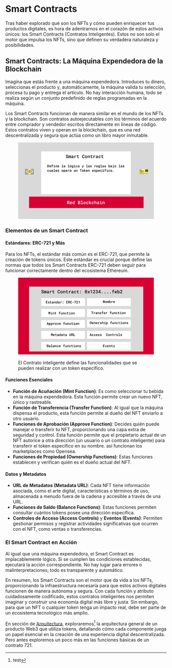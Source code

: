 # Smart Contracts

Tras haber explorado qué son los NFTs y cómo pueden enriquecer tus productos digitales, es hora de adentrarnos en el corazón de estos activos únicos: los Smart Contracts (Contratos Inteligentes). Estos no son solo el motor que impulsa los NFTs, sino que definen su verdadera naturaleza y posibilidades.

## Smart Contracts: La Máquina Expendedora de la Blockchain

Imagina que estás frente a una máquina expendedora. Introduces tu dinero, seleccionas el producto y, automáticamente, la máquina valida tu selección, procesa tu pago y entrega el artículo. No hay interacción humana, todo se realiza según un conjunto predefinido de reglas programadas en la máquina.

Los Smart Contracts funcionan de manera similar en el mundo de los NFTs y la blockchain. Son contratos autoejecutables con los términos del acuerdo entre comprador y vendedor escritos directamente en líneas de código. Estos contratos viven y operan en la blockchain, que es una red descentralizada y segura que actúa como un libro mayor inmutable.

<figure><img src="../../.gitbook/assets/image (1) (1).png" alt=""><figcaption></figcaption></figure>

### Elementos de un Smart Contract

#### Estándares: ERC-721 y Más

Para los NFTs, el estándar más común es el ERC-721, que permite la creación de tokens únicos. Este estándar es crucial porque define las normas que todos los Smart Contracts ERC-721 deben seguir para funcionar correctamente dentro del ecosistema Ethereum.

<figure><img src="../../.gitbook/assets/image (2).png" alt=""><figcaption><p>El Contrato inteligente define las funcionalidades que se pueden realizar con un token específico. </p></figcaption></figure>

#### Funciones Esenciales

* **Función de Acuñación (Mint Function)**: Es como seleccionar tu bebida en la máquina expendedora. Esta función permite crear un nuevo NFT, único y rastreable.
* **Función de Transferencia (Transfer Function)**: Al igual que la máquina dispensa el producto, esta función permite al dueño del NFT enviarlo a otro usuario.
* **Funciones de Aprobación (Approve Function)**: Decides quién puede manejar o transferir tu NFT, proporcionando una capa extra de seguridad y control. Esta función permite que el propietario actual de un NFT autorice a otra dirección (un usuario o un contrato inteligente) para transferir el token específico en su nombre. así funcionan los marketplaces como Opensea.&#x20;
* **Funciones de Propiedad (Ownership Functions)**: Estas funciones establecen y verifican quién es el dueño actual del NFT.

#### Datos y Metadatos

* **URL de Metadatos (Metadata URL)**: Cada NFT tiene información asociada, como el arte digital, características o términos de uso, almacenada a menudo fuera de la cadena y accesible a través de una URL.
* **Funciones de Saldo (Balance Functions)**: Estas funciones permiten consultar cuántos tokens posee una dirección específica.
* **Controles de Acceso (Access Controls)** y **Eventos (Events)**: Permiten gestionar permisos y registrar actividades significativas que ocurren con el NFT, como ventas o transferencias.



### El Smart Contract en Acción

Al igual que una máquina expendedora, el Smart Contract es implacablemente lógico. Si se cumplen las condiciones establecidas, ejecutará la acción correspondiente. No hay lugar para errores o malinterpretaciones; todo es transparente y automático.



En resumen, los Smart Contracts son el motor que da vida a los NFTs, proporcionando la infraestructura necesaria para que estos activos digitales funcionen de manera autónoma y segura. Con cada función y atributo cuidadosamente codificado, estos contratos inteligentes nos permiten imaginar y construir una economía digital más libre y justa. Sin embargo, para que un NFT o cualquier token tenga un impacto real, debe ser parte de un ecosistema tecnológico más amplio.&#x20;

En sección de [Arquitectura](../arquitectura-de-un-producto-web3-que-utiliza-tokens.md), exploraremos[^1] la arquitectura general de un producto Web3 que utiliza tokens, detallando cómo cada componente juega un papel esencial en la creación de una experiencia digital descentralizada. Pero antes exploremos un poco más en las funciones básicas de un contrato 721.&#x20;

[^1]: test
